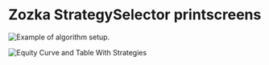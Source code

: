 # Zozka StrategySelector printscreens

![Example of algorithm setup.](https://raw.githubusercontent.com/sidorovis/stsc/master/stsc.frontend.zozka/images/05.png)


![Equity Curve and Table With Strategies](https://raw.githubusercontent.com/sidorovis/stsc/master/stsc.frontend.zozka/images/06.png)

